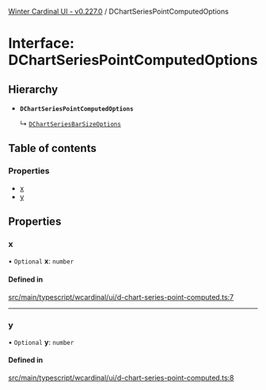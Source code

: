 [Winter Cardinal UI - v0.227.0](../index.md) / DChartSeriesPointComputedOptions

# Interface: DChartSeriesPointComputedOptions

## Hierarchy

- **`DChartSeriesPointComputedOptions`**

  ↳ [`DChartSeriesBarSizeOptions`](DChartSeriesBarSizeOptions.md)

## Table of contents

### Properties

- [x](DChartSeriesPointComputedOptions.md#x)
- [y](DChartSeriesPointComputedOptions.md#y)

## Properties

### x

• `Optional` **x**: `number`

#### Defined in

[src/main/typescript/wcardinal/ui/d-chart-series-point-computed.ts:7](https://github.com/winter-cardinal/winter-cardinal-ui/blob/v0.227.0/src/main/typescript/wcardinal/ui/d-chart-series-point-computed.ts#L7)

___

### y

• `Optional` **y**: `number`

#### Defined in

[src/main/typescript/wcardinal/ui/d-chart-series-point-computed.ts:8](https://github.com/winter-cardinal/winter-cardinal-ui/blob/v0.227.0/src/main/typescript/wcardinal/ui/d-chart-series-point-computed.ts#L8)
